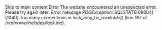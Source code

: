 Skip to main content Error The website encountered an unexpected error. Please try again later. Error message _PDOException_: SQLSTATE\[08004\] \[1040\] Too many connections in _lock\_may\_be\_available()_ (line _167_ of _/var/www/includes/lock.inc_).